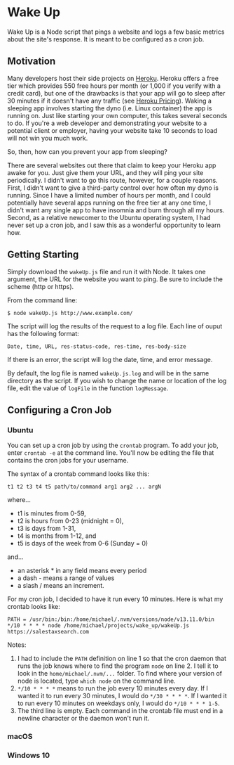 # Wake Up 

Wake Up is a Node script that pings a website and logs a few basic
metrics about the site's response. It is meant to be configured as a cron job. 

## Motivation

Many developers host their side projects on [Heroku](https://heroku.com/). 
Heroku offers a free tier which provides 550 free hours per month (or 1,000 if 
you verify with a credit card), but one of the drawbacks is that your app will 
go to sleep after 30 minutes if it doesn't have any traffic (see
[Heroku Pricing](https://www.heroku.com/pricing)). Waking a sleeping app 
involves starting the dyno (i.e. Linux container) the app is running on. Just
like starting your own computer, this takes several seconds to do. 
If you're a web developer and demonstrating your website to a potential client 
or employer, having your website take 10 seconds to load will not win you much 
work.

So, then, how can you prevent your app from sleeping?  

There are several websites out there that claim to keep your Heroku app awake for you.
Just give them your URL, and they will ping your site periodically. 
I didn't want to go this route, however, for a couple reasons. First, I
didn't want to give a third-party control over how often my dyno is running.
Since I have a limited number of hours per month, and I could
potentially have several apps running on the free tier at any one time, I didn't
want any single app to have insomnia and burn through all my hours. Second, as a
relative newcomer to the Ubuntu operating system, I had never set up a cron job,
and I saw this as a wonderful opportunity to learn how.

## Getting Starting 

Simply download the `wakeUp.js` file and run it with Node. It takes one
argument, the URL for the website you want to ping. Be sure to include the
scheme (http or https).

From the command line:

```
$ node wakeUp.js http://www.example.com/
```

The script will log the results of the request to a log file. Each line of ouput
has the following format:

```
Date, time, URL, res-status-code, res-time, res-body-size
```

If there is an error, the script will log the date, time, and error message.

By default, the log file is named `wakeUp.js.log` and will be in the same 
directory as the script. If you wish to change the name or location of
the log file, edit the value of `logFile` in the function `logMessage`.

## Configuring a Cron Job 

### Ubuntu

You can set up a cron job by using the `crontab` program. To add your job,
enter `crontab -e` at the command line. You'll now be editing the file that
contains the cron jobs for your username.

The syntax of a crontab command looks like this:

```
t1 t2 t3 t4 t5 path/to/command arg1 arg2 ... argN
```
where... 
- t1 is minutes from 0-59, 
- t2 is hours from 0-23 (midnight = 0), 
- t3 is days from 1-31, 
- t4 is months from 1-12, and 
- t5 is days of the week from 0-6 (Sunday = 0)

and...
- an asterisk * in any field means every period
- a dash - means a range of values
- a slash / means an increment.

For my cron job, I decided to have it run every 10 minutes. Here is what my
crontab looks like:

```
PATH = /usr/bin:/bin:/home/michael/.nvm/versions/node/v13.11.0/bin
*/10 * * * * node /home/michael/projects/wake_up/wakeUp.js
https://salestaxsearch.com

```

Notes:
1. I had to include the `PATH` definition on line 1 so that the cron daemon that
   runs the job knows where to find the program `node` on line 2. I tell it to look
   in the `home/michael/.nvm/...` folder. To find where your version of node is
   located, type `which node` on the command line.
2. `*/10 * * * *` means to run the job every 10 minutes every day. If I 
   wanted it to run every 30 minutes, I would do `*/30 * * * *`. If I wanted it
   to run every 10 minutes on weekdays only, I would do `*/10 * * * 1-5`.
3. The third line is empty. Each command in the crontab file must end in a
   newline character or the daemon won't run it.


### macOS

### Windows 10
